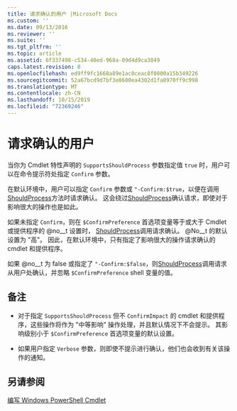 ```yaml
---
title: 请求确认的用户 |Microsoft Docs
ms.custom: ''
ms.date: 09/13/2016
ms.reviewer: ''
ms.suite: ''
ms.tgt_pltfrm: ''
ms.topic: article
ms.assetid: 6f337498-c534-40ed-968a-09d4d9ca3849
caps.latest.revision: 8
ms.openlocfilehash: ed9ff9fc1668a89e1ac0ceac8f0800a15b349226
ms.sourcegitcommit: 52a67bcd9d7bf3e8600ea4302d1fa8970ff9c998
ms.translationtype: MT
ms.contentlocale: zh-CN
ms.lasthandoff: 10/15/2019
ms.locfileid: "72369246"
---
```

# <a name="users-requesting-confirmation"></a>请求确认的用户

当你为 Cmdlet 特性声明的 `SupportsShouldProcess` 参数指定值 `true` 时，用户可以在命令提示符处指定 `Confirm` 参数。

在默认环境中，用户可以指定 `Confirm` 参数或 `"-Confirm:$true`，以便在调用[ShouldProcess](/dotnet/api/System.Management.Automation.Cmdlet.ShouldProcess)方法时请求确认。 这会绕过[ShouldProcess](/dotnet/api/System.Management.Automation.Cmdlet.ShouldProcess)确认请求，即使对于影响很大的操作也是如此。

如果未指定 `Confirm`，则在 `$ConfirmPreference` 首选项变量等于或大于 Cmdlet 或提供程序的 @no__t 设置时， [ShouldProcess](/dotnet/api/System.Management.Automation.Cmdlet.ShouldProcess)调用请求确认。 @No__t 的默认设置为 "高"。 因此，在默认环境中，只有指定了影响很大的操作请求确认的 cmdlet 和提供程序。

如果 @no__t 为 false 或指定了 `"-Confirm:$false`，则[ShouldProcess](/dotnet/api/System.Management.Automation.Cmdlet.ShouldProcess)调用请求从用户处确认，并忽略 `$ConfirmPreference` shell 变量的值。

## <a name="remarks"></a>备注

- 对于指定 `SupportsShouldProcess` 但不 `ConfirmImpact` 的 cmdlet 和提供程序，这些操作将作为 "中等影响" 操作处理，并且默认情况下不会提示。 其影响级别小于 `$ConfirmPreference` 首选项变量的默认设置。

- 如果用户指定 `Verbose` 参数，则即使不提示进行确认，他们也会收到有关该操作的通知。

## <a name="see-also"></a>另请参阅

[编写 Windows PowerShell Cmdlet](./writing-a-windows-powershell-cmdlet.md)
